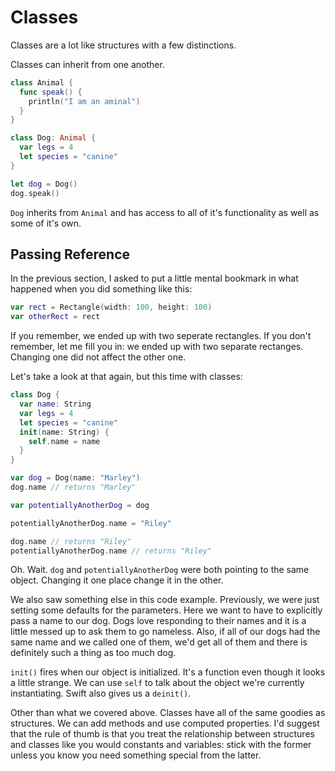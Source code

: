 # Classes

Classes are a lot like structures with a few distinctions.

Classes can inherit from one another.

```swift
class Animal {
  func speak() {
    println("I am an aminal")
  }
}

class Dog: Animal {
  var legs = 4
  let species = "canine"
}

let dog = Dog()
dog.speak()
```

`Dog` inherits from `Animal` and has access to all of it's functionality as well as some of it's own.

## Passing Reference

In the previous section, I asked to put a little mental bookmark in what happened when you did something like this:

```swift
var rect = Rectangle(width: 100, height: 100)
var otherRect = rect
```

If you remember, we ended up with two seperate rectangles. If you don't remember, let me fill you in: we ended up with two separate rectanges. Changing one did not affect the other one.

Let's take a look at that again, but this time with classes:

```swift
class Dog {
  var name: String
  var legs = 4
  let species = "canine"
  init(name: String) {
    self.name = name
  }
}

var dog = Dog(name: "Marley")
dog.name // returns "Marley"

var potentiallyAnotherDog = dog

potentiallyAnotherDog.name = "Riley"

dog.name // returns "Riley"
potentiallyAnotherDog.name // returns "Riley"
```

Oh. Wait. `dog` and `potentiallyAnotherDog` were both pointing to the same object. Changing it one place change it in the other.

We also saw something else in this code example. Previously, we were just setting some defaults for the parameters. Here we want to have to explicitly pass a name to our dog. Dogs love responding to their names and it is a little messed up to ask them to go nameless. Also, if all of our dogs had the same name and we called one of them, we'd get all of them and there is definitely such a thing as too much dog.

`init()` fires when our object is initialized. It's a function even though it looks a little strange. We can use `self` to talk about the object we're currently instantiating. Swift also gives us a `deinit()`.

Other than what we covered above. Classes have all of the same goodies as structures. We can add methods and use computed properties. I'd suggest that the rule of thumb is that you treat the relationship between structures and classes like you would constants and variables: stick with the former unless you know you need something special from the latter.
